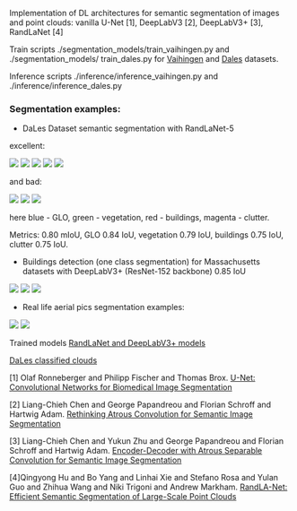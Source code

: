 Implementation of DL architectures for semantic segmentation of images and point clouds: vanilla U-Net [1], DeepLabV3 [2], DeepLabV3+ [3], RandLaNet [4]

Train scripts ./segmentation_models/train_vaihingen.py and ./segmentation_models/ train_dales.py for [Vaihingen](https://www2.isprs.org/commissions/comm2/wg4/benchmark/3d-semantic-labeling/) and [Dales](https://udayton.edu/engineering/research/centers/vision_lab/research/was_data_analysis_and_processing/dale.php) datasets.

Inference scripts ./inference/inference_vaihingen.py and ./inference/inference_dales.py 

### Segmentation examples:

* DaLes Dataset semantic segmentation with RandLaNet-5

excellent: 

![](./pics/pic_01.png)
![](./pics/pic_02.png)
![](./pics/pic_03.png)
![](./pics/pic_04.png)
![](./pics/pic_05.png)


and bad:

![](./pics/pic_06.png)
![](./pics/pic_07.png)
![](./pics/pic_08.png)

here blue - GLO,  green - vegetation, red - buildings, magenta - clutter.

Metrics: 0.80 mIoU,  GLO 0.84 IoU, vegetation 0.79 IoU, buildings 0.75 IoU, clutter 0.75 IoU. 

* Buildings detection (one class segmentation) for Massachusetts datasets with DeepLabV3+ (ResNet-152 backbone) 0.85 IoU

![](./pics/pic_09.png)
![](./pics/pic_10.png)
![](./pics/pic_11.png)


* Real life aerial pics segmentation examples: 

![](./pics/pic_12.png)
![](./pics/pic_15.png)


Trained models [RandLaNet and DeepLabV3+ models](https://disk.yandex.ru/d/p7zLEl2ruNXQ3w)

[DaLes classified clouds](https://disk.yandex.ru/d/ZBZGTQA78s7jcA)

[1] Olaf Ronneberger and Philipp Fischer and Thomas Brox. [U-Net: Convolutional Networks for Biomedical Image Segmentation](https://arxiv.org/abs/1505.04597)

[2] Liang-Chieh Chen and George Papandreou and Florian Schroff and Hartwig Adam. [Rethinking Atrous Convolution for Semantic Image Segmentation](https://arxiv.org/abs/1706.05587)

[3] Liang-Chieh Chen and Yukun Zhu and George Papandreou and Florian Schroff and Hartwig Adam. [Encoder-Decoder with Atrous Separable Convolution for Semantic Image Segmentation](https://arxiv.org/abs/1802.02611)

[4]Qingyong Hu and Bo Yang and Linhai Xie and Stefano Rosa and Yulan Guo and Zhihua Wang and Niki Trigoni and Andrew Markham. [RandLA-Net: Efficient Semantic Segmentation of Large-Scale Point Clouds](https://arxiv.org/abs/1911.11236)
